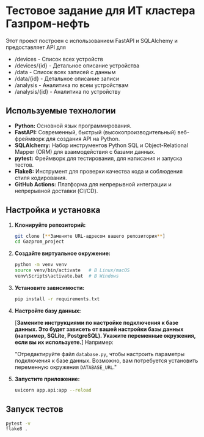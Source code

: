 # Тестовое задание для ИТ кластера Газпром-нефть


Этот проект построен с использованием FastAPI и SQLAlchemy и предоставляет API для
* /devices       - Список всех устройств 
* /devices/{id}	 - Детальное описание устройства 
* /data	         - Список всех записей с данным 
* /data/{id}	 - Детальное описание записи 
* /analysis	     - Аналитика по всем устройствам 
* /analysis/{id} - Аналитика по устройству

## Используемые технологии

*   **Python:** Основной язык программирования.
*   **FastAPI:** Современный, быстрый (высокопроизводительный) веб-фреймворк для создания API на Python.
*   **SQLAlchemy:** Набор инструментов Python SQL и Object-Relational Mapper (ORM) для взаимодействия с базами данных.
*   **pytest:** Фреймворк для тестирования, для написания и запуска тестов.
*   **Flake8:** Инструмент для проверки качества кода и соблюдения стиля кодирования.
*   **GitHub Actions:** Платформа для непрерывной интеграции и непрерывной доставки (CI/CD).


## Настройка и установка

1.  **Клонируйте репозиторий:**

    ```bash
    git clone [**Замените URL-адресом вашего репозитория**]
    cd Gazprom_project
    ```

2.  **Создайте виртуальное окружение:**

    ```bash
    python -m venv venv
    source venv/bin/activate   # В Linux/macOS
    venv\Scripts\activate.bat  # В Windows
    ```

3.  **Установите зависимости:**

    ```bash
    pip install -r requirements.txt
    ```

4.  **Настройте базу данных:**

    [**Замените инструкциями по настройке подключения к базе данных. Это будет зависеть от вашей настройки базы данных (например, SQLite, PostgreSQL). Укажите переменные окружения, если вы их используете.**]  Например:

    "Отредактируйте файл `database.py`, чтобы настроить параметры подключения к базе данных. Возможно, вам потребуется установить переменную окружения `DATABASE_URL`."

5.  **Запустите приложение:**

    ```bash
    uvicorn app.api:app --reload 
    ```

## Запуск тестов

```bash
pytest -v
flake8 .
